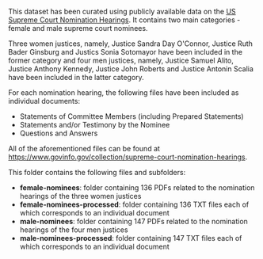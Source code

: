 This dataset has been curated using publicly available data on the [US Supreme Court Nomination Hearings](https://www.govinfo.gov/collection/supreme-court-nomination-hearings). It contains two main categories - female and male supreme court nominees.

Three women justices, namely, Justice Sandra Day O'Connor, Justice Ruth Bader Ginsburg and Justics Sonia Sotomayor have been included in the former category and four men justices, namely, Justice Samuel Alito, Justice Anthony Kennedy, Justice John Roberts and Justice Antonin Scalia have been included in the latter category.

For each nomination hearing, the following files have been included as individual documents:
- Statements of Committee Members (including Prepared Statements)
- Statements and/or Testimony by the Nominee
- Questions and Answers

All of the aforementioned files can be found at https://www.govinfo.gov/collection/supreme-court-nomination-hearings.

This folder contains the following files and subfolders:
- **female-nominees**: folder containing 136 PDFs related to the nomination hearings of the three women justices
- **female-nominees-processed**: folder containing 136 TXT files each of which corresponds to an individual document
- **male-nominees**: folder containing 147 PDFs related to the nomination hearings of the four men justices
- **male-nominees-processed**: folder containing 147 TXT files each of which corresponds to an individual document